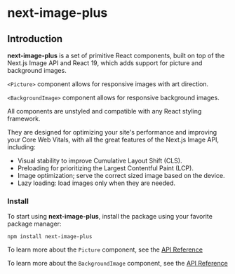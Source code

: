 # next-image-plus

## Introduction

**next-image-plus** is a set of primitive React components, built on top of the Next.js Image API and React 19, which adds support for picture and background images.

`<Picture>` component allows for responsive images with art direction.

`<BackgroundImage>` component allows for responsive background images.

All components are unstyled and compatible with any React styling framework.

They are designed for optimizing your site's performance and improving your Core Web Vitals, with all the great features of the Next.js Image API, including:

- Visual stability to improve Cumulative Layout Shift (CLS).
- Preloading for prioritizing the Largest Contentful Paint (LCP).
- Image optimization; serve the correct sized image based on the device.
- Lazy loading: load images only when they are needed.

### Install

To start using **next-image-plus**, install the package using your favorite package manager:

```shell
npm install next-image-plus
```

To learn more about the `Picture` component, see the [API Reference](/docs/picture)

To learn more about the `BackgroundImage` component, see the [API Reference](/docs/background-image)
